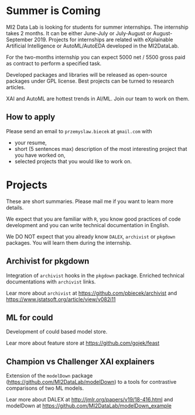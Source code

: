 # Summer is Coming

MI2 Data Lab is looking for students for summer internships.
The internship takes 2 months. It can be either June-July or July-August or August-September 2019.
Projects for internships are related with eXplainable Artificial Intelligence or AutoML/AutoEDA developed in the MI2DataLab.

For the two-months internship you can expect 5000 net / 5500 gross paid as contract to perform a specified task.

Developed packages and libraries will be released as open-source packages under GPL license. Best projects can be turned to research articles.

XAI and AutoML are hottest trends in AI/ML. Join our team to work on them.

## How to apply

Please send an email to `przemyslaw.biecek` at `gmail.com` with

-	your resume, 
-	short (5 sentences max) description of the most interesting project that you have worked on,
-	selected projects that you would like to work on.


# Projects

These are short summaries. Please mail me if you want to learn more details.

We expect that you are familiar with `R`, you know good practices of code development and you can write technical documentation in English.

We DO NOT expect that you already know `DALEX`, `archivist` or `pkgdown` packages. You will learn them during the internship. 



## Archivist for pkgdown

Integration of `archivist` hooks in the `pkgdown` package. Enriched technical documentations with `archivist` links.

Lear more about `archivist` at https://github.com/pbiecek/archivist and https://www.jstatsoft.org/article/view/v082i11

## ML for could

Development of could based model store.

Lear more about feature store at https://github.com/gojek/feast

## Champion vs Challenger XAI explainers

Extension of the `modelDown` package (https://github.com/MI2DataLab/modelDown) to a tools for contrastive comparisons of two ML models. 

Lear more about DALEX at http://jmlr.org/papers/v19/18-416.html and modelDown at https://github.com/MI2DataLab/modelDown_example
